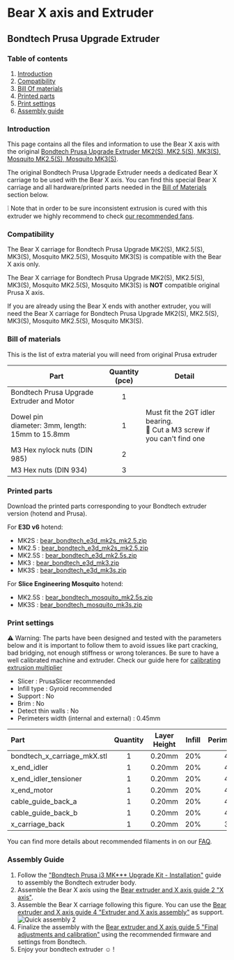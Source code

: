 # Bear X axis and Extruder

## Bondtech Prusa Upgrade Extruder

### Table of contents
  1. [Introduction](#introduction)
  1. [Compatibility](#compatibility)
  1. [Bill Of materials](#bill-of-materials)
  1. [Printed parts](#printed-parts)
  1. [Print settings](#print-settings)
  1. [Assembly guide](#assembly-guide)



### Introduction

This page contains all the files and information to use the Bear X axis with the original [Bondtech Prusa Upgrade Extruder MK2(S), MK2.5(S), MK3(S), Mosquito MK2.5(S), Mosquito MK3(S)](https://www.bondtech.se/en/product-category/upgrade-kits/prusa/).

The original Bondtech Prusa Upgrade Extruder needs a dedicated Bear X carriage to be used with the Bear X axis. You can find this special Bear X carriage and all hardware/printed parts needed in the [Bill of Materials](#bill-of-materials) section below.

:grey_exclamation: Note that in order to be sure inconsistent extrusion is cured with this extruder we highly recommend to check [our recommended fans](../hotend_fan/README.md).



### Compatibility

The Bear X carriage for Bondtech Prusa Upgrade MK2(S), MK2.5(S), MK3(S), Mosquito MK2.5(S), Mosquito MK3(S) is compatible with the Bear X axis only.

The Bear X carriage for Bondtech Prusa Upgrade MK2(S), MK2.5(S), MK3(S), Mosquito MK2.5(S), Mosquito MK3(S) is **NOT** compatible original Prusa X axis.

If you are already using the Bear X ends with another extruder, you will need the Bear X carriage for Bondtech Prusa Upgrade MK2(S), MK2.5(S), MK3(S), Mosquito MK2.5(S), Mosquito MK3(S).



### Bill of materials

This is the list of extra material you will need from original Prusa extruder

| Part     | Quantity<br>(pce) | Detail |
|----------|:---------------:|--------|
| Bondtech Prusa Upgrade Extruder and Motor | 1 | |
| Dowel pin<br/>diameter: 3mm, length: 15mm to 15.8mm | 1 | Must fit the 2GT idler bearing.<br/>:pushpin: Cut a M3 screw if you can't find one |
| M3 Hex nylock nuts (DIN 985) | 2 | |
| M3 Hex nuts (DIN 934) | 3 | |



### Printed parts

Download the printed parts corresponding to your Bondtech extruder version (hotend and Prusa).

For **E3D v6** hotend:
  * MK2S : [bear_bondtech_e3d_mk2s_mk2.5.zip](printed_parts/bear_bondtech_e3d_mk2s_mk2.5.zip?raw=true)
  * MK2.5 : [bear_bondtech_e3d_mk2s_mk2.5.zip](printed_parts/bear_bondtech_e3d_mk2s_mk2.5.zip?raw=true)
  * MK2.5S : [bear_bondtech_e3d_mk2.5s.zip](printed_parts/bear_bondtech_e3d_mk2.5s.zip?raw=true)
  * MK3 : [bear_bondtech_e3d_mk3.zip](printed_parts/bear_bondtech_e3d_mk3.zip?raw=true)
  * MK3S : [bear_bondtech_e3d_mk3s.zip](printed_parts/bear_bondtech_e3d_mk3s.zip?raw=true)

For **Slice Engineering Mosquito** hotend:
  * MK2.5S : [bear_bondtech_mosquito_mk2.5s.zip](printed_parts/bear_bondtech_mosquito_mk2.5s.zip?raw=true)
  * MK3S : [bear_bondtech_mosquito_mk3s.zip](printed_parts/bear_bondtech_mosquito_mk3s.zip?raw=true)



### Print settings

:warning: Warning: The parts have been designed and tested with the parameters below and it is important to follow them to avoid issues like part cracking, bad bridging, not enough stiffness or wrong tolerances. Be sure to have a well calibrated machine and extruder. Check our guide here for [calibrating extrusion multiplier](https://guides.bear-lab.com/Guide/Extrusion+multiplier+and+filament+diameter/8?lang=en)

  * Slicer : PrusaSlicer recommended
  * Infill type : Gyroid recommended
  * Support : No
  * Brim : No
  * Detect thin walls : No
  * Perimeters width (internal and external) : 0.45mm

| Part | Quantity | Layer Height | Infill | Perimeters | Top/Bottom Layers | Filament Type |
|:-----|:--------:|:------------:|:------:|:----------:|:-----------------:|:-------------:|
| bondtech_x_carriage_mkX.stl | 1 | 0.20mm | 20% | 4 | 5 | PETG |
| x_end_idler                 | 1 | 0.20mm | 20% | 4 | 5 | PETG |
| x_end_idler_tensioner       | 1 | 0.20mm | 20% | 4 | 5 | PETG |
| x_end_motor                 | 1 | 0.20mm | 20% | 4 | 5 | PETG |
| cable_guide_back_a          | 1 | 0.20mm | 20% | 4 | 5 | PETG |
| cable_guide_back_b          | 1 | 0.20mm | 20% | 4 | 5 | PETG |
| x_carriage_back             | 1 | 0.20mm | 20% | 3 | 5 | PETG |

You can find more details about recommended filaments in on our [FAQ](https://guides.bear-lab.com/Wiki/Bear_FAQ).



### Assembly Guide

  1. Follow the ["Bondtech Prusa i3 MK*** Upgrade Kit - Installation"](https://support.bondtech.se/c/Prusa) guide to assembly the Bondtech extruder body.
  1. Assemble the Bear X axis using the [Bear extruder and X axis guide 2 "X axis"](https://guides.bear-lab.com/Guide/2.+X+axis/17?lang=en).
  1. Assemble the Bear X carriage following this figure. You can use the [Bear extruder and X axis guide 4 "Extruder and X axis assembly"](https://guides.bear-lab.com/Guide/4.+Extruder+and+X+axis+assembly/20?lang=en) as support.
    ![Quick assembly 2](assembly/quick_assembly_2.jpg)
  1. Finalize the assembly with the [Bear extruder and X axis guide 5 "Final adjustments and calibration"](https://guides.bear-lab.com/Guide/5.+Final+adjustments+and+calibration/14?lang=en) using the recommended firmware and settings from Bondtech.
  1. Enjoy your bondtech extruder :relaxed: !
